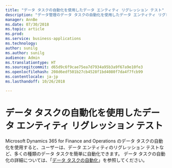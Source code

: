 ```yaml
---
title: "データ タスクの自動化を使用したデータ エンティティ リグレッション テスト"
description: "データ管理のデータ タスクの自動化を使用したデータ エンティティ リグレッション テスト"
manager: AnnBe
ms.date: 07/30/2018
ms.topic: article
ms.prod: 
ms.service: business-applications
ms.technology: 
author: sunilg
ms.author: sunilg
audience: Admin
ms.translationtype: HT
ms.sourcegitcommit: d65d9c6f9cae75ea7d7934a95b3a9f67a9e10fe3
ms.openlocfilehash: 208d6edf501b27cb4528f1bd4080f7da4f7fcb99
ms.contentlocale: ja-jp
ms.lasthandoff: 10/26/2018

---
```




#  <a name="data-entity-regression-testing-using-data-task-automation"></a>データ タスクの自動化を使用したデータ エンティティ リグレッション テスト 

Microsoft Dynamics 365 for Finance and Operations のデータ タスクの自動化を使用すると、ユーザーは、データ エンティティのリグレッション テストなど、多くの種類のデータ タスクを簡単に自動化できます。 データ タスクの自動化の詳細については、「[データ タスクの自動化](https://docs.microsoft.com/en-us/dynamics365/unified-operations/dev-itpro/data-entities/data-task-automation)」を参照してください。



